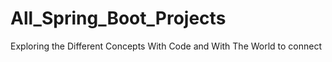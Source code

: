 # All_Spring_Boot_Projects
Exploring the Different Concepts With Code and With The World to connect 
